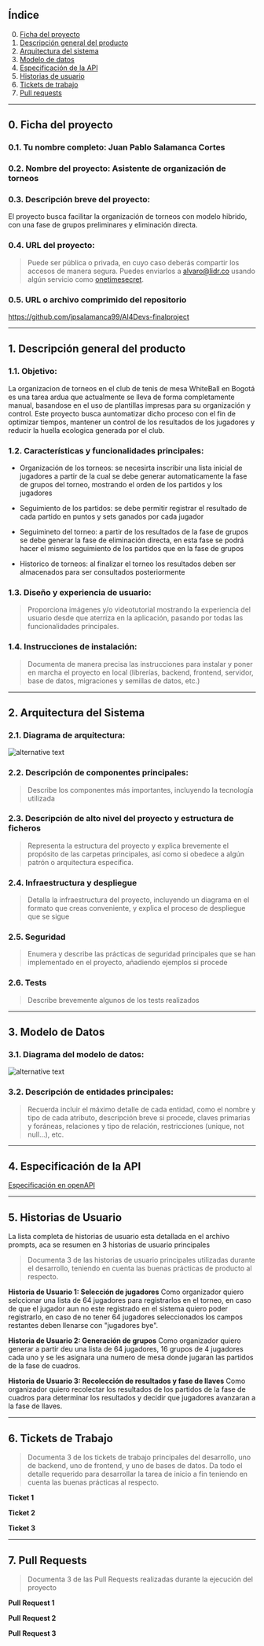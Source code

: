## Índice

0. [Ficha del proyecto](#0-ficha-del-proyecto)
1. [Descripción general del producto](#1-descripción-general-del-producto)
2. [Arquitectura del sistema](#2-arquitectura-del-sistema)
3. [Modelo de datos](#3-modelo-de-datos)
4. [Especificación de la API](#4-especificación-de-la-api)
5. [Historias de usuario](#5-historias-de-usuario)
6. [Tickets de trabajo](#6-tickets-de-trabajo)
7. [Pull requests](#7-pull-requests)

---

## 0. Ficha del proyecto

### **0.1. Tu nombre completo:** Juan Pablo Salamanca Cortes

### **0.2. Nombre del proyecto:** Asistente de organización de torneos

### **0.3. Descripción breve del proyecto:** 
El proyecto busca facilitar la organización de torneos con modelo hibrido, con una fase de grupos preliminares y eliminación directa.

### **0.4. URL del proyecto:**


> Puede ser pública o privada, en cuyo caso deberás compartir los accesos de manera segura. Puedes enviarlos a [alvaro@lidr.co](mailto:alvaro@lidr.co) usando algún servicio como [onetimesecret](https://onetimesecret.com/).

### 0.5. URL o archivo comprimido del repositorio
https://github.com/jpsalamanca99/AI4Devs-finalproject


---

## 1. Descripción general del producto

### **1.1. Objetivo:**
La organizacion de torneos en el club de tenis de mesa WhiteBall en Bogotá es una tarea ardua que actualmente se lleva de forma completamente manual, basandose en el uso de plantillas impresas para su organización y control. Este proyecto busca auntomatizar dicho proceso con el fin de optimizar tiempos, mantener un control de los resultados de los jugadores y reducir la huella ecologica generada por el club.

### **1.2. Características y funcionalidades principales:**
- Organización de los torneos: se necesirta inscribir una lista inicial de jugadores a partir de la cual se debe generar automaticamente la fase de grupos del torneo, mostrando el orden de los partidos y los jugadores

- Seguimiento de los partidos: se debe permitir registrar el resultado de cada partido en puntos y sets ganados por cada jugador

- Seguimineto del torneo: a partir de los resultados de la fase de grupos se debe generar la fase de eliminación directa, en esta fase se podrá hacer el mismo seguimiento de los partidos que en la fase de grupos

- Historico de torneos: al finalizar el torneo los resultados deben ser almacenados para ser consultados posteriormente

### **1.3. Diseño y experiencia de usuario:**

> Proporciona imágenes y/o videotutorial mostrando la experiencia del usuario desde que aterriza en la aplicación, pasando por todas las funcionalidades principales.

### **1.4. Instrucciones de instalación:**
> Documenta de manera precisa las instrucciones para instalar y poner en marcha el proyecto en local (librerías, backend, frontend, servidor, base de datos, migraciones y semillas de datos, etc.)

---

## 2. Arquitectura del Sistema

### **2.1. Diagrama de arquitectura:**
![alternative text](https://www.plantuml.com/plantuml/proxy?cache=no&src=https://raw.githubusercontent.com/jpsalamanca99/AI4Devs-finalproject/refs/heads/main/documentation/architectureDiagram.txt)

### **2.2. Descripción de componentes principales:**

> Describe los componentes más importantes, incluyendo la tecnología utilizada

### **2.3. Descripción de alto nivel del proyecto y estructura de ficheros**

> Representa la estructura del proyecto y explica brevemente el propósito de las carpetas principales, así como si obedece a algún patrón o arquitectura específica.

### **2.4. Infraestructura y despliegue**

> Detalla la infraestructura del proyecto, incluyendo un diagrama en el formato que creas conveniente, y explica el proceso de despliegue que se sigue

### **2.5. Seguridad**

> Enumera y describe las prácticas de seguridad principales que se han implementado en el proyecto, añadiendo ejemplos si procede

### **2.6. Tests**

> Describe brevemente algunos de los tests realizados

---

## 3. Modelo de Datos

### **3.1. Diagrama del modelo de datos:**

![alternative text](https://www.plantuml.com/plantuml/proxy?cache=no&src=https://raw.githubusercontent.com/jpsalamanca99/AI4Devs-finalproject/refs/heads/main/documentation/entityRelationDiagram.txt)

### **3.2. Descripción de entidades principales:**

> Recuerda incluir el máximo detalle de cada entidad, como el nombre y tipo de cada atributo, descripción breve si procede, claves primarias y foráneas, relaciones y tipo de relación, restricciones (unique, not null…), etc.

---

## 4. Especificación de la API

[Especificación en openAPI](documentation/apiSpecification.yml)

---

## 5. Historias de Usuario
La lista completa de historias de usuario esta detallada en el archivo prompts, aca se resumen en 3 historias de usuario principales 
> Documenta 3 de las historias de usuario principales utilizadas durante el desarrollo, teniendo en cuenta las buenas prácticas de producto al respecto.

**Historia de Usuario 1: Selección de jugadores**
Como organizador quiero selccionar una lista de 64 jugadores para registrarlos en el torneo, en caso de que el jugador aun no este registrado en el sistema quiero poder registrarlo, en caso de no tener 64 jugadores seleccionados los campos restantes deben llenarse con "jugadores bye".

**Historia de Usuario 2: Generación de grupos**
Como organizador quiero generar a partir deu una lista de 64 jugadores, 16 grupos de 4 jugadores cada uno y se les asignara una numero de mesa donde jugaran las partidos de la fase de cuadros.

**Historia de Usuario 3: Recolección de resultados y fase de llaves**
Como organizador quiero recolectar los resultados de los partidos de la fase de cuadros para determinar los resultados y decidir que jugadores avanzaran a la fase de llaves.

---

## 6. Tickets de Trabajo

> Documenta 3 de los tickets de trabajo principales del desarrollo, uno de backend, uno de frontend, y uno de bases de datos. Da todo el detalle requerido para desarrollar la tarea de inicio a fin teniendo en cuenta las buenas prácticas al respecto. 

**Ticket 1**

**Ticket 2**

**Ticket 3**

---

## 7. Pull Requests

> Documenta 3 de las Pull Requests realizadas durante la ejecución del proyecto

**Pull Request 1**

**Pull Request 2**

**Pull Request 3**
